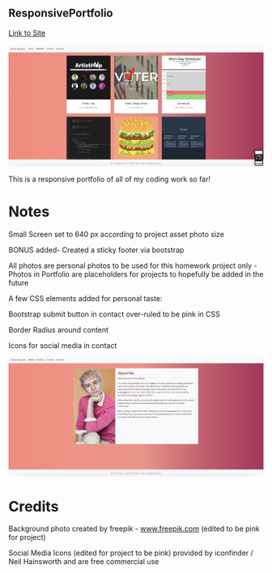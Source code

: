 ## ResponsivePortfolio

<a href="https://csbryant.github.io/ResponsivePortfolio/">Link to Site</a>
<br>
<br>
<img src="https://github.com/csbryant/ResponsivePortfolio/blob/master/Assets/Images/Screen%20Shot%202020-10-23%20at%207.51.17%20PM.png?raw=true" />


This is a responsive portfolio of all of my coding work so far!

# Notes

Small Screen set to 640 px according to project asset photo size

BONUS added- Created a sticky footer via bootstrap

All photos are personal photos to be used for this homework project only - Photos in Portfolio are placeholders for projects to hopefully be added in the future

A few CSS elements added for personal taste:

Bootstrap submit button in contact over-ruled to be pink in CSS

Border Radius around content

Icons for social media in contact


<img src="https://github.com/csbryant/ResponsivePortfolio/blob/master/Assets/Images/Screen%20Shot%202020-10-23%20at%207.50.44%20PM.png?raw=true" />

# Credits

Background photo created by freepik - www.freepik.com
(edited to be pink for project)

Social Media Icons (edited for project to be pink) provided by iconfinder / Neil Hainsworth and are free commercial use
